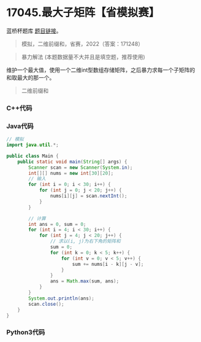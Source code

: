 # 17045.最大子矩阵【省模拟赛】

蓝桥杯题库 [题目链接](https://www.lanqiao.cn/problems/17045/learning/)。

> 模拟，二维前缀和，省赛，2022（答案：171248）

> 暴力解法 (本题数据量不大并且是填空题，推荐使用)

维护一个最大值，使用一个二维int型数组存储矩阵，之后暴力求每一个子矩阵的和取最大的那一个。

> 二维前缀和

### C++代码

### Java代码

```Java
// 模拟
import java.util.*;

public class Main {
    public static void main(String[] args) {
        Scanner scan = new Scanner(System.in);
        int[][] nums = new int[30][20];
        // 输入
        for (int i = 0; i < 30; i++) {
            for (int j = 0; j < 20; j++) {
                nums[i][j] = scan.nextInt();
            }
        }

        // 计算
        int ans = 0, sum = 0;
        for (int i = 4; i < 30; i++) {
            for (int j = 4; j < 20; j++) {
                // 求以(i, j)为右下角的矩阵和
                sum = 0;
                for (int k = 0; k < 5; k++) {
                    for (int v = 0; v < 5; v++) {
                        sum += nums[i - k][j - v];
                    }
                }
                ans = Math.max(sum, ans);
            }
        }
        System.out.println(ans);
        scan.close();
    }
}
```

### Python3代码